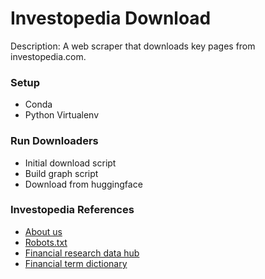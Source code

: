 # Investopedia Download

Description: A web scraper that downloads key pages from investopedia.com.


### Setup

 - Conda
 - Python Virtualenv


### Run Downloaders

 - Initial download script
 - Build graph script
 - Download from huggingface


### Investopedia References

 - [About us](https://www.investopedia.com/about-us-5093223)
 - [Robots.txt](https://www.investopedia.com/robots.txt)
 - [Financial research data hub](https://www.investopedia.com/financial-research-data-hub-5192040)
 - [Financial term dictionary](https://www.investopedia.com/financial-term-dictionary-4769738)